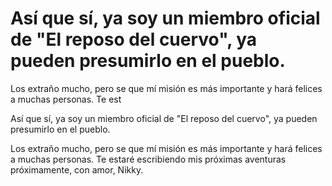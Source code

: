 # Así que sí, ya soy un miembro oficial de "El reposo del cuervo", ya pueden presumirlo en el pueblo.

Los extraño mucho, pero se que mí misión es más importante y hará felices a muchas personas.
Te est

Así que sí, ya soy un miembro oficial de "El reposo del cuervo", ya pueden presumirlo en el pueblo.

Los extraño mucho, pero se que mí misión es más importante y hará felices a muchas personas.
Te estaré escribiendo mis próximas aventuras próximamente, con amor, Nikky.

